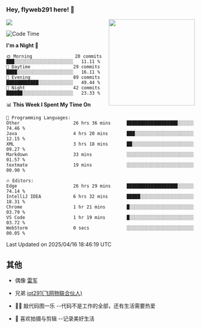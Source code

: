 ### Hey, flyweb291 here! 👋

![](https://metrics.lecoq.io/cherry291?template=classic&config.timezone=Asia%2FShanghai)
<img align='right' src="https://media.giphy.com/media/M9gbBd9nbDrOTu1Mqx/giphy.gif" width="230">
<!-- ![](https://github-readme-stats-ouuan.vercel.app/api?username=flyweb291&theme=dark&show_icons=true) -->

<!--START_SECTION:waka-->
![Code Time](http://img.shields.io/badge/Code%20Time-1%2C124%20hrs%2030%20mins-blue)

**I'm a Night 🦉** 

```text
🌞 Morning                20 commits          ███░░░░░░░░░░░░░░░░░░░░░░   11.11 % 
🌆 Daytime                29 commits          ████░░░░░░░░░░░░░░░░░░░░░   16.11 % 
🌃 Evening                89 commits          ████████████░░░░░░░░░░░░░   49.44 % 
🌙 Night                  42 commits          ██████░░░░░░░░░░░░░░░░░░░   23.33 % 
```


📊 **This Week I Spent My Time On** 

```text
💬 Programming Languages: 
Other                    26 hrs 36 mins      ███████████████████░░░░░░   74.46 % 
Java                     4 hrs 20 mins       ███░░░░░░░░░░░░░░░░░░░░░░   12.15 % 
XML                      3 hrs 18 mins       ██░░░░░░░░░░░░░░░░░░░░░░░   09.27 % 
Markdown                 33 mins             ░░░░░░░░░░░░░░░░░░░░░░░░░   01.57 % 
textmate                 19 mins             ░░░░░░░░░░░░░░░░░░░░░░░░░   00.90 % 

🔥 Editors: 
Edge                     26 hrs 29 mins      ███████████████████░░░░░░   74.14 % 
IntelliJ IDEA            6 hrs 32 mins       █████░░░░░░░░░░░░░░░░░░░░   18.31 % 
Chrome                   1 hr 21 mins        █░░░░░░░░░░░░░░░░░░░░░░░░   03.79 % 
VS Code                  1 hr 19 mins        █░░░░░░░░░░░░░░░░░░░░░░░░   03.72 % 
WebStorm                 0 secs              ░░░░░░░░░░░░░░░░░░░░░░░░░   00.05 % 
```


 Last Updated on 2025/04/16 18:46:19 UTC
<!--END_SECTION:waka-->

<!--
**flyweb291/数字游牧人** is a ✨ _special_ ✨ repository because its `README.md` (this file) appears on your GitHub profile.

Here are some ideas to get you started:

- 🔭 I’m currently working on ...
- 🌱 I’m currently learning ...
- 👯 I’m looking to collaborate on ...
- 🤔 I’m looking for help with ...
- 💬 Ask me about ...
- 📫 How to reach me: ...
- 😄 Pronouns: ...
- ⚡ Fun fact: ...
-->

 ## 其他
 
- 偶像 [雷军](https://weibo.com/u/1749127163)
- 兄弟 [iot291(飞网物联合伙人)](https://github.com/iot291)

- 👨‍💻 敲代码图一乐    --代码不是工作的全部，还有生活需要热爱
- 🎥 喜欢拍摄与剪辑  --记录美好生活
